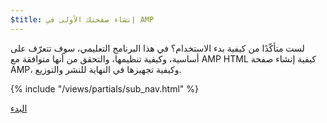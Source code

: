 ```yaml
---
$title: إنشاء صفحتك الأولى في AMP
---
```


لست متأكّدًا من كيفية بدء الاستخدام؟ في هذا البرنامج التعليمي، سوف تتعرّف على كيفية إنشاء صفحة <span dir="ltr" class="nowrap">AMP HTML</span> أساسية، وكيفية تنظيمها، والتحقق من أنها متوافقة مع AMP، وكيفية تجهيزها في النهاية للنشر والتوزيع.

{% include "/views/partials/sub_nav.html" %}

<div class="prev-next-buttons">
<a class="button" href="/ar/docs/tutorials/create/basic_markup.html"><span class="arrow-next">البدء</span></a>
</div>

